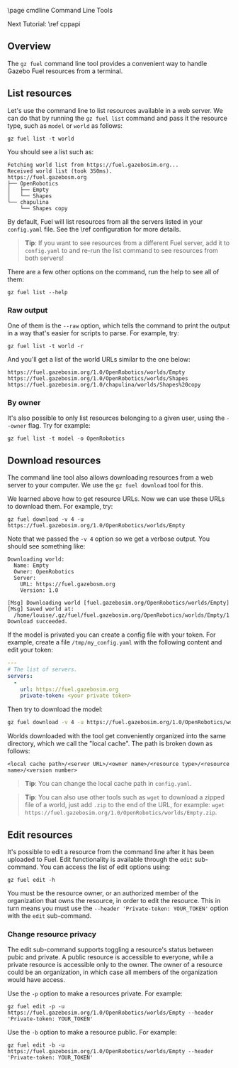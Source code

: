 \page cmdline Command Line Tools

Next Tutorial: \ref cppapi

## Overview

The `gz fuel` command line tool provides a convenient way to handle Gazebo
Fuel resources from a terminal.

## List resources

Let's use the command line to list resources available in a web server.
We can do that by running the `gz fuel list` command and pass it the resource
type, such as `model` or `world` as follows:

`gz fuel list -t world`

You should see a list such as:

```
Fetching world list from https://fuel.gazebosim.org...
Received world list (took 350ms).
https://fuel.gazebosm.org
├── OpenRobotics
│   ├── Empty
│   └── Shapes
└── chapulina
    └── Shapes copy
```

By default, Fuel will list resources from all the servers listed in your
`config.yaml` file. See the \ref configuration for more details.

> **Tip**: If you want to see resources from a different Fuel server, add it to
`config.yaml` to and re-run the list command to see resources from both servers!

There are a few other options on the command, run the help to see all of them:

`gz fuel list --help`

### Raw output

One of them is the `--raw` option, which tells the command to print the output in
a way that's easier for scripts to parse. For example, try:

`gz fuel list -t world -r`

And you'll get a list of the world URLs similar to the one below:

```
https://fuel.gazebosim.org/1.0/OpenRobotics/worlds/Empty
https://fuel.gazebosim.org/1.0/OpenRobotics/worlds/Shapes
https://fuel.gazebosim.org/1.0/chapulina/worlds/Shapes%20copy
```

### By owner

It's also possible to only list resources belonging to a given user, using the
`--owner` flag. Try for example:

`gz fuel list -t model -o OpenRobotics`

## Download resources

The command line tool also allows downloading resources from a web server to your
computer. We use the `gz fuel download` tool for this.

We learned above how to get resource URLs. Now we can use these URLs to download
them. For example, try:

`gz fuel download -v 4 -u https://fuel.gazebosim.org/1.0/OpenRobotics/worlds/Empty`

Note that we passed the `-v 4` option so we get a verbose output. You should see something like:

```
Downloading world:
  Name: Empty
  Owner: OpenRobotics
  Server:
    URL: https://fuel.gazebosm.org
    Version: 1.0

[Msg] Downloading world [fuel.gazebosim.org/OpenRobotics/worlds/Empty]
[Msg] Saved world at:
  /home/louise/.gz/fuel/fuel.gazebosim.org/OpenRobotics/worlds/Empty/1
Download succeeded.
```

If the model is privated you can create a config file with your token. For example, create a file
`/tmp/my_config.yaml` with the following content and edit your token:

```yaml
---
# The list of servers.
servers:
  -
    url: https://fuel.gazebosim.org
    private-token: <your private token>
```

Then try to download the model:

```bash
gz fuel download -v 4 -u https://fuel.gazebosim.org/1.0/OpenRobotics/worlds/Empty -c /tmp/my_config.yaml
```

Worlds downloaded with the tool get conveniently organized into the same
directory, which we call the "local cache". The path is broken down as follows:

`<local cache path>/<server URL>/<owner name>/<resource type>/<resource name>/<version number>`

> **Tip**: You can change the local cache path in `config.yaml`.

> **Tip**: You can also use other tools such as `wget` to download a zipped file of a world, just add `.zip` to the end of the URL, for example: `wget https://fuel.gazebosim.org/1.0/OpenRobotics/worlds/Empty.zip`.

## Edit resources

It's possible to edit a resource from the command line after it has been
uploaded to Fuel. Edit functionality is available through the `edit`
sub-command. You can access the list of edit options using:

```
gz fuel edit -h
```

You must be the resource owner, or an authorized member of the organization that owns the resource, in order to edit the resource. This in turn means you must use the `--header 'Private-token: YOUR_TOKEN'` option with the `edit` sub-command.

### Change resource privacy

The edit sub-command supports toggling a resource's status between pubic and
private. A public resource is accessible to everyone, while a private
resource is accessible only to the owner. The owner of a resource could be
an organization, in which case all members of the organization would have
access.

Use the `-p` option to make a resources private. For example:

```
gz fuel edit -p -u https://fuel.gazebosim.org/1.0/OpenRobotics/worlds/Empty --header 'Private-token: YOUR_TOKEN'
```

Use the `-b` option to make a resource public. For example:

```
gz fuel edit -b -u https://fuel.gazebosim.org/1.0/OpenRobotics/worlds/Empty --header 'Private-token: YOUR_TOKEN'
```
